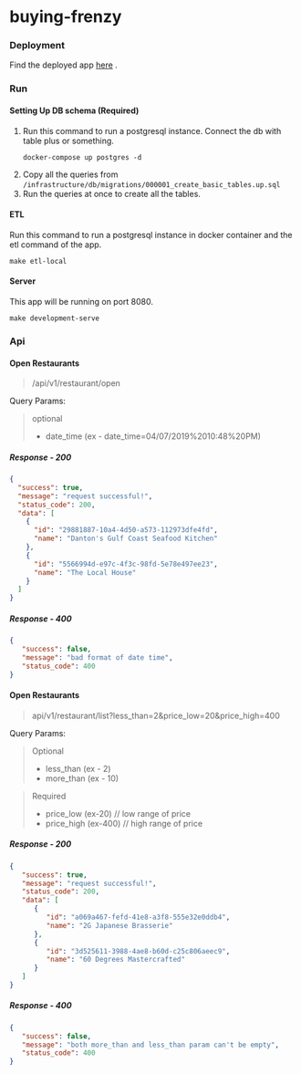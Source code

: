 # buying-frenzy

### Deployment
Find the deployed app [here](https://buying-frenzy-dipto.fly.dev) .

### Run

#### Setting Up DB schema  (Required)
1. Run this command to run a postgresql instance. Connect the db with table plus or something.
    ```shell
    docker-compose up postgres -d
    ```
2. Copy all the queries from `/infrastructure/db/migrations/000001_create_basic_tables.up.sql`
3. Run the queries at once to create all the tables.

#### ETL
Run this command to run a postgresql instance in docker container and the etl command of the app.
```shell
make etl-local
```

#### Server
This app will be running on port 8080.
```shell
make development-serve
```

### Api
#### Open Restaurants
> /api/v1/restaurant/open

Query Params:
> optional
> * date_time (ex - date_time=04/07/2019%2010:48%20PM)

##### Response - 200
```json
{
  "success": true,
  "message": "request successful!",
  "status_code": 200,
  "data": [
    {
      "id": "29881887-10a4-4d50-a573-112973dfe4fd",
      "name": "Danton's Gulf Coast Seafood Kitchen"
    },
    {
      "id": "5566994d-e97c-4f3c-98fd-5e78e497ee23",
      "name": "The Local House"
    }
  ]
}
```

##### Response - 400
```json
{
   "success": false,
   "message": "bad format of date time",
   "status_code": 400
}
```

#### Open Restaurants
> api/v1/restaurant/list?less_than=2&price_low=20&price_high=400

Query Params:
> Optional
> * less_than (ex - 2)
> * more_than (ex - 10)

> Required
> * price_low (ex-20) // low range of price
> * price_high (ex-400) // high range of price

##### Response - 200
```json
{
   "success": true,
   "message": "request successful!",
   "status_code": 200,
   "data": [
      {
         "id": "a069a467-fefd-41e8-a3f8-555e32e0ddb4",
         "name": "2G Japanese Brasserie"
      },
      {
         "id": "3d525611-3988-4ae8-b60d-c25c806aeec9",
         "name": "60 Degrees Mastercrafted"
      }
   ]
}
```
##### Response - 400
```json
{
   "success": false,
   "message": "both more_than and less_than param can't be empty",
   "status_code": 400
}
```